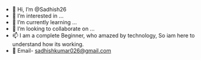 - 👋 Hi, I’m @Sadhish26
- 👀 I’m interested in ...
- 🌱 I’m currently learning ...
- 💞️ I’m looking to collaborate on ...
- 📫 I am a complete Beginner, who amazed by technology, So iam here to understand how its working.
- 👀 Email- sadhishkumar026@gmail.com 

<!---
Sadhish26/Sadhish26 is a ✨ special ✨ repository because its `README.md` (this file) appears on your GitHub profile.
You can click the Preview link to take a look at your changes.
--->
